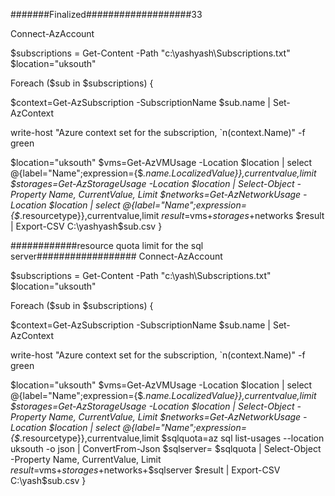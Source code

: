  #######Finalized###################33

 Connect-AzAccount
 
$subscriptions = Get-Content -Path "c:\yashyash\Subscriptions.txt" 
$location="uksouth"

Foreach ($sub in $subscriptions) {

$context=Get-AzSubscription -SubscriptionName $sub.name | Set-AzContext

write-host "Azure context set for the subscription, `n$($context.Name)" -f green

$location="uksouth"
$vms=Get-AzVMUsage -Location $location | select @{label="Name";expression={$_.name.LocalizedValue}},currentvalue,limit
$storages=Get-AzStorageUsage -Location $location | Select-Object -Property Name, CurrentValue, Limit
$networks=Get-AzNetworkUsage -Location $location | select @{label="Name";expression={$_.resourcetype}},currentvalue,limit
$result=$vms+$storages+$networks
$result | Export-CSV C:\yashyash\$sub.csv
}


############resource quota limit for the sql server##################
Connect-AzAccount
 
$subscriptions = Get-Content -Path "c:\yash\Subscriptions.txt" 
$location="uksouth"

Foreach ($sub in $subscriptions) {

$context=Get-AzSubscription -SubscriptionName $sub.name | Set-AzContext

write-host "Azure context set for the subscription, `n$($context.Name)" -f green

$location="uksouth"
$vms=Get-AzVMUsage -Location $location | select @{label="Name";expression={$_.name.LocalizedValue}},currentvalue,limit
$storages=Get-AzStorageUsage -Location $location | Select-Object -Property Name, CurrentValue, Limit
$networks=Get-AzNetworkUsage -Location $location | select @{label="Name";expression={$_.resourcetype}},currentvalue,limit
$sqlquota=az sql list-usages --location uksouth -o json | ConvertFrom-Json
$sqlserver= $sqlquota | Select-Object -Property Name, CurrentValue, Limit
$result=$vms+$storages+$networks+$sqlserver
$result | Export-CSV C:\yash\$sub.csv
}
